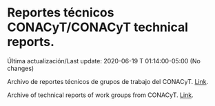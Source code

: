 # Reportes técnicos CONACyT/CONACyT technical reports.

Última actualización/Last update: 2020-06-19 T 01:14:00-05:00 (No changes)

Archivo de reportes técnicos de grupos de trabajo del CONACyT. [Link](https://coronavirus.conacyt.mx/productos/index.html).

Archive of technical reports of work groups from CONACyT. [Link](https://coronavirus.conacyt.mx/productos/index.html).
